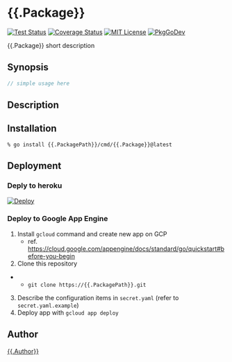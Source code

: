 {{.Package}}
=======

[![Test Status](https://github.com/{{.Owner}}/{{.Package}}/actions/workflows/test.yaml/badge.svg?branch={{.Branch}})][actions]
[![Coverage Status](https://codecov.io/gh/{{.Owner}}/{{.Package}}/branch/{{.Branch}}/graph/badge.svg)][codecov]
[![MIT License](https://img.shields.io/github/license/{{.Owner}}/{{.Package}})][license]
[![PkgGoDev](https://pkg.go.dev/badge/{{.PackagePath}})][PkgGoDev]

[actions]: https://github.com/{{.Owner}}/{{.Package}}/actions?workflow=test
[codecov]: https://codecov.io/gh/{{.Owner}}/{{.Package}}
[license]: https://{{.GitHubHost}}/{{.Owner}}/{{.Package}}/blob/{{.Branch}}/LICENSE
[PkgGoDev]: https://pkg.go.dev/{{.PackagePath}}

{{.Package}} short description

## Synopsis

```go
// simple usage here
```

## Description

## Installation

```console
% go install {{.PackagePath}}/cmd/{{.Package}}@latest
```
## Deployment

### Deply to heroku

[![Deploy](https://www.herokucdn.com/deploy/button.svg)](https://heroku.com/deploy)

### Deploy to Google App Engine

1. Install `gcloud` command and create new app on GCP
    - ref. https://cloud.google.com/appengine/docs/standard/go/quickstart#before-you-begin
2. Clone this repository
-   - `git clone https://{{.PackagePath}}.git`
3. Describe the configuration items in `secret.yaml` (refer to `secret.yaml.example`)
4. Deploy app with `gcloud app deploy`

## Author

[{{.Author}}](https://{{.GitHubHost}}/{{.Author}})
